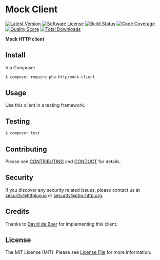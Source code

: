 # Mock Client

[![Latest Version](https://img.shields.io/github/release/php-http/mock-client.svg?style=flat-square)](https://github.com/php-http/mock-client/releases)
[![Software License](https://img.shields.io/badge/license-MIT-brightgreen.svg?style=flat-square)](LICENSE)
[![Build Status](https://img.shields.io/travis/php-http/mock-client.svg?style=flat-square)](https://travis-ci.org/php-http/mock-client)
[![Code Coverage](https://img.shields.io/scrutinizer/coverage/g/php-http/mock-client.svg?style=flat-square)](https://scrutinizer-ci.com/g/php-http/mock-client)
[![Quality Score](https://img.shields.io/scrutinizer/g/php-http/mock-client.svg?style=flat-square)](https://scrutinizer-ci.com/g/php-http/mock-client)
[![Total Downloads](https://img.shields.io/packagist/dt/php-http/mock-client.svg?style=flat-square)](https://packagist.org/packages/php-http/mock-client)

**Mock HTTP client**


## Install

Via Composer

``` bash
$ composer require php-http/mock-client
```


## Usage

Use this client in a testing framework.


## Testing

``` bash
$ composer test
```


## Contributing

Please see [CONTRIBUTING](CONTRIBUTING.md) and [CONDUCT](CONDUCT.md) for details.


## Security

If you discover any security related issues, please contact us at [security@httplug.io](mailto:security@httplug.io)
or [security@php-http.org](mailto:security@php-http.org).


## Credits

Thanks to [David de Boer](https://github.com/ddeboer) for implementing this client.



## License

The MIT License (MIT). Please see [License File](LICENSE) for more information.
